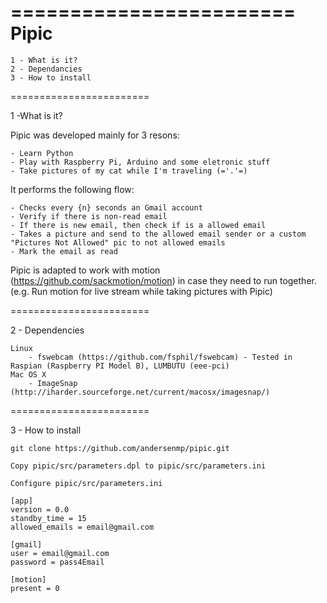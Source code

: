 ========================
Pipic
========================

    1 - What is it?
    2 - Dependancies
    3 - How to install

========================

1 -What is it?

Pipic was developed mainly for 3 resons:

    - Learn Python
    - Play with Raspberry Pi, Arduino and some eletronic stuff
    - Take pictures of my cat while I'm traveling (='.'=)

It performs the following flow:

    - Checks every {n} seconds an Gmail account
    - Verify if there is non-read email
    - If there is new email, then check if is a allowed email
    - Takes a picture and send to the allowed email sender or a custom "Pictures Not Allowed" pic to not allowed emails
    - Mark the email as read

Pipic is adapted to work with motion (https://github.com/sackmotion/motion) in case they need to run together. 
(e.g. Run motion for live stream while taking pictures with Pipic)

========================

2 - Dependencies

    Linux
        - fswebcam (https://github.com/fsphil/fswebcam) - Tested in Raspian (Raspberry PI Model B), LUMBUTU (eee-pci) 
    Mac OS X
        - ImageSnap (http://iharder.sourceforge.net/current/macosx/imagesnap/)

========================

3 - How to install

    git clone https://github.com/andersenmp/pipic.git
    
    Copy pipic/src/parameters.dpl to pipic/src/parameters.ini
    
    Configure pipic/src/parameters.ini

    [app]
    version = 0.0
    standby_time = 15
    allowed_emails = email@gmail.com

    [gmail]
    user = email@gmail.com
    password = pass4Email

    [motion]
    present = 0
